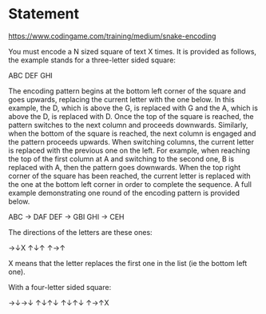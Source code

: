 # Statement

https://www.codingame.com/training/medium/snake-encoding

You must encode a N sized square of text X times.
It is provided as follows, the example stands for a three-letter sided square:

ABC
DEF
GHI

The encoding pattern begins at the bottom left corner of the square and goes upwards, replacing the current letter with the one below.
In this example, the D, which is above the G, is replaced with G and the A, which is above the D, is replaced with D.
Once the top of the square is reached, the pattern switches to the next column and proceeds downwards.
Similarly, when the bottom of the square is reached, the next column is engaged and the pattern proceeds upwards.
When switching columns, the current letter is replaced with the previous one on the left.
For example, when reaching the top of the first column at A and switching to the second one, B is replaced with A, then the pattern goes downwards.
When the top right corner of the square has been reached, the current letter is replaced with the one at the bottom left corner in order to complete the sequence.
A full example demonstrating one round of the encoding pattern is provided below.

ABC → DAF
DEF → GBI
GHI → CEH

The directions of the letters are these ones:

→↓X
↑↓↑
↑→↑


X means that the letter replaces the first one in the list (ie the bottom left one).

With a four-letter sided square:

→↓→↓
↑↓↑↓
↑↓↑↓
↑→↑X
